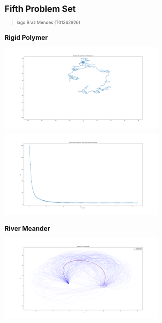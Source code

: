 # Fifth Problem Set
> Iago Braz Mendes (T01362926)

## Rigid Polymer

![Rigid polymer plot](./assets/1a.png)

![Typical sizes plot](./assets/1b.png)

## River Meander

![River meander plot](./assets/2.png)
